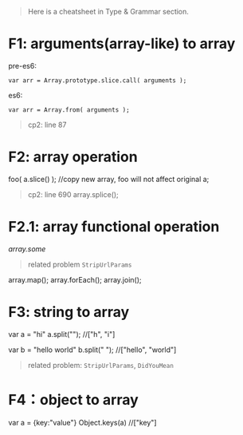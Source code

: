 >Here is a cheatsheet in Type & Grammar section.

# F1: arguments(array-like) to array 

pre-es6:

    var arr = Array.prototype.slice.call( arguments );

es6:

    var arr = Array.from( arguments );

>cp2: line 87

# F2: array operation

foo( a.slice() ); //copy new array, foo will not affect original a;

>cp2: line 690
array.splice();

# F2.1: array functional operation

*array.some*

>related problem `StripUrlParams`

array.map();
array.forEach();
array.join();



# F3: string to array

var a = "hi"
a.split(""); //["h", "i"]

var b = "hello world"
b.split(" "); //["hello", "world"]

>related problem: `StripUrlParams`, `DidYouMean`

# F4：object to array

var a = {key:"value"}
Object.keys(a) //["key"]


